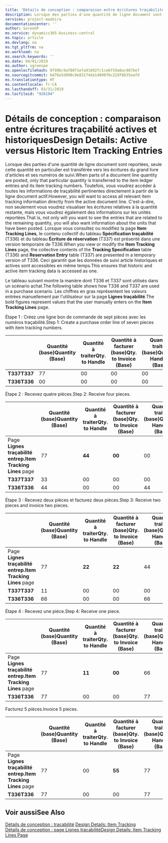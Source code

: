 ```yaml
---
title: 'Détails de conception : comparaison entre écritures traçabilité actives et historiques | Microsoft Docs'
description: Lorsque des parties d'une quantité de ligne document sont reportées, seule cette quantité en particulier est transférée vers les écritures du grand livre d'articles et ses numéros de suivi. Toutefois, vous voudrez accéder à toutes les informations de traçabilité pertinentes directement à partir de la ligne document actif. C'est-à-dire, non seulement vous voudrez visualiser les écritures relatives à la quantité restante, mais vous voudrez également des informations sur les unités reportées. Lorsque vous consultez ou modifiez la page **Item Tracking Lines**, le contenu collectif du tableau **Spécification traçabilité** (T336) et du tableau **Écriture de réservation** (T337) est présenté dans une version temporaire de T336. Ceci garantit que les données de suivi article historiques et actives sont accessibles en même temps.
services: project-madeira
documentationcenter: ''
author: SorenGP
ms.service: dynamics365-business-central
ms.topic: article
ms.devlang: na
ms.tgt_pltfrm: na
ms.workload: na
ms.search.keywords: ''
ms.date: 04/01/2019
ms.author: sgroespe
ms.openlocfilehash: 0f99bc9af80f1efa91892fc1ce6f59a8ac987bef
ms.sourcegitcommit: bd78a5d990c9e83174da1409076c22df8b35eafd
ms.translationtype: HT
ms.contentlocale: fr-CA
ms.lasthandoff: 03/31/2019
ms.locfileid: "928194"
---
```

# <a name="design-details-active-versus-historic-item-tracking-entries"></a><span data-ttu-id="6cb6a-107">Détails de conception : comparaison entre écritures traçabilité actives et historiques</span><span class="sxs-lookup"><span data-stu-id="6cb6a-107">Design Details: Active versus Historic Item Tracking Entries</span></span>
<span data-ttu-id="6cb6a-108">Lorsque des parties d'une quantité de ligne document sont reportées, seule cette quantité en particulier est transférée vers les écritures du grand livre d'articles et ses numéros de suivi.</span><span class="sxs-lookup"><span data-stu-id="6cb6a-108">When parts of a document line quantity are posted, only that particular quantity is transferred to the item ledger entries and its item tracking numbers.</span></span> <span data-ttu-id="6cb6a-109">Toutefois, vous voudrez accéder à toutes les informations de traçabilité pertinentes directement à partir de la ligne document actif.</span><span class="sxs-lookup"><span data-stu-id="6cb6a-109">However, you will want to access all relevant item tracking information directly from the active document line.</span></span> <span data-ttu-id="6cb6a-110">C'est-à-dire, non seulement vous voudrez visualiser les écritures relatives à la quantité restante, mais vous voudrez également des informations sur les unités reportées.</span><span class="sxs-lookup"><span data-stu-id="6cb6a-110">That is, not only will you want to see the entries that are related to the remaining quantity, you will also want information about the units that have been posted.</span></span> <span data-ttu-id="6cb6a-111">Lorsque vous consultez ou modifiez la page **Item Tracking Lines**, le contenu collectif du tableau **Spécification traçabilité** (T336) et du tableau **Écriture de réservation** (T337) est présenté dans une version temporaire de T336.</span><span class="sxs-lookup"><span data-stu-id="6cb6a-111">When you view or modify the **Item Tracking Lines** page, the collective contents of the **Tracking Specification** table (T336) and **Reservation Entry** table (T337) are presented in a temporary version of T336.</span></span> <span data-ttu-id="6cb6a-112">Ceci garantit que les données de suivi article historiques et actives sont accessibles en même temps.</span><span class="sxs-lookup"><span data-stu-id="6cb6a-112">This ensures that historic and active item tracking data is accessed as one.</span></span>  

 <span data-ttu-id="6cb6a-113">Le tableau suivant montre la manière dont T336 et T337 sont utilisés dans un scénario achat.</span><span class="sxs-lookup"><span data-stu-id="6cb6a-113">The following table shows how T336 and T337 are used in a purchase scenario.</span></span> <span data-ttu-id="6cb6a-114">Les chiffres en gras représentent les valeurs entrées manuellement par l'utilisateur sur la page **Lignes traçabilité**.</span><span class="sxs-lookup"><span data-stu-id="6cb6a-114">The bold figures represent values that the user manually enters on the **Item Tracking Lines** page.</span></span>  

 <span data-ttu-id="6cb6a-115">Étape 1 : Créez une ligne bon de commande de sept pièces avec les numéros traçabilité.</span><span class="sxs-lookup"><span data-stu-id="6cb6a-115">Step 1: Create a purchase order line of seven pieces with item tracking numbers.</span></span>  

||<span data-ttu-id="6cb6a-116">**Quantité (base)**</span><span class="sxs-lookup"><span data-stu-id="6cb6a-116">**Quantity (Base)**</span></span>|<span data-ttu-id="6cb6a-117">**Quantité à traiter**</span><span class="sxs-lookup"><span data-stu-id="6cb6a-117">**Qty. to Handle**</span></span>|<span data-ttu-id="6cb6a-118">**Quantité à facturer (base)**</span><span class="sxs-lookup"><span data-stu-id="6cb6a-118">**Qty. to Invoice (Base)**</span></span>|<span data-ttu-id="6cb6a-119">**Quantité traitée (base)**</span><span class="sxs-lookup"><span data-stu-id="6cb6a-119">**Quantity Handled (Base)**</span></span>|<span data-ttu-id="6cb6a-120">**Quantité facturée (base)**</span><span class="sxs-lookup"><span data-stu-id="6cb6a-120">**Quantity Invoiced (Base)**</span></span>|  
|-|----------------------------------------------|--------------------------------------------|------------------------------------------------------|-------------------------------------------------------|--------------------------------------------------------|  
|<span data-ttu-id="6cb6a-121">**T337**</span><span class="sxs-lookup"><span data-stu-id="6cb6a-121">**T337**</span></span>|<span data-ttu-id="6cb6a-122">7</span><span class="sxs-lookup"><span data-stu-id="6cb6a-122">7</span></span>|<span data-ttu-id="6cb6a-123">0</span><span class="sxs-lookup"><span data-stu-id="6cb6a-123">0</span></span>|<span data-ttu-id="6cb6a-124">0</span><span class="sxs-lookup"><span data-stu-id="6cb6a-124">0</span></span>|<span data-ttu-id="6cb6a-125">0</span><span class="sxs-lookup"><span data-stu-id="6cb6a-125">0</span></span>|<span data-ttu-id="6cb6a-126">0</span><span class="sxs-lookup"><span data-stu-id="6cb6a-126">0</span></span>|  
|<span data-ttu-id="6cb6a-127">**T336**</span><span class="sxs-lookup"><span data-stu-id="6cb6a-127">**T336**</span></span>|<span data-ttu-id="6cb6a-128">0</span><span class="sxs-lookup"><span data-stu-id="6cb6a-128">0</span></span>|<span data-ttu-id="6cb6a-129">0</span><span class="sxs-lookup"><span data-stu-id="6cb6a-129">0</span></span>|<span data-ttu-id="6cb6a-130">0</span><span class="sxs-lookup"><span data-stu-id="6cb6a-130">0</span></span>|<span data-ttu-id="6cb6a-131">0</span><span class="sxs-lookup"><span data-stu-id="6cb6a-131">0</span></span>|<span data-ttu-id="6cb6a-132">0</span><span class="sxs-lookup"><span data-stu-id="6cb6a-132">0</span></span>|  

 <span data-ttu-id="6cb6a-133">Étape 2 : Recevez quatre pièces.</span><span class="sxs-lookup"><span data-stu-id="6cb6a-133">Step 2: Receive four pieces.</span></span>  

||<span data-ttu-id="6cb6a-134">**Quantité (base)**</span><span class="sxs-lookup"><span data-stu-id="6cb6a-134">**Quantity (Base)**</span></span>|<span data-ttu-id="6cb6a-135">**Quantité à traiter**</span><span class="sxs-lookup"><span data-stu-id="6cb6a-135">**Qty. to Handle**</span></span>|<span data-ttu-id="6cb6a-136">**Quantité à facturer (base)**</span><span class="sxs-lookup"><span data-stu-id="6cb6a-136">**Qty. to Invoice (Base)**</span></span>|<span data-ttu-id="6cb6a-137">**Quantité traitée (base)**</span><span class="sxs-lookup"><span data-stu-id="6cb6a-137">**Quantity Handled (Base)**</span></span>|<span data-ttu-id="6cb6a-138">**Quantité facturée (base)**</span><span class="sxs-lookup"><span data-stu-id="6cb6a-138">**Quantity Invoiced (Base)**</span></span>|  
|-|----------------------------------------------|--------------------------------------------|------------------------------------------------------|-------------------------------------------------------|--------------------------------------------------------|  
|<span data-ttu-id="6cb6a-139">Page **Lignes traçabilité entrep.**</span><span class="sxs-lookup"><span data-stu-id="6cb6a-139">**Item Tracking Lines** page</span></span>|<span data-ttu-id="6cb6a-140">7</span><span class="sxs-lookup"><span data-stu-id="6cb6a-140">7</span></span>|<span data-ttu-id="6cb6a-141">**4**</span><span class="sxs-lookup"><span data-stu-id="6cb6a-141">**4**</span></span>|<span data-ttu-id="6cb6a-142">**0**</span><span class="sxs-lookup"><span data-stu-id="6cb6a-142">**0**</span></span>|<span data-ttu-id="6cb6a-143">0</span><span class="sxs-lookup"><span data-stu-id="6cb6a-143">0</span></span>|<span data-ttu-id="6cb6a-144">0</span><span class="sxs-lookup"><span data-stu-id="6cb6a-144">0</span></span>|  
|<span data-ttu-id="6cb6a-145">**T337**</span><span class="sxs-lookup"><span data-stu-id="6cb6a-145">**T337**</span></span>|<span data-ttu-id="6cb6a-146">3</span><span class="sxs-lookup"><span data-stu-id="6cb6a-146">3</span></span>|<span data-ttu-id="6cb6a-147">0</span><span class="sxs-lookup"><span data-stu-id="6cb6a-147">0</span></span>|<span data-ttu-id="6cb6a-148">0</span><span class="sxs-lookup"><span data-stu-id="6cb6a-148">0</span></span>|<span data-ttu-id="6cb6a-149">0</span><span class="sxs-lookup"><span data-stu-id="6cb6a-149">0</span></span>|<span data-ttu-id="6cb6a-150">0</span><span class="sxs-lookup"><span data-stu-id="6cb6a-150">0</span></span>|  
|<span data-ttu-id="6cb6a-151">**T336**</span><span class="sxs-lookup"><span data-stu-id="6cb6a-151">**T336**</span></span>|<span data-ttu-id="6cb6a-152">4</span><span class="sxs-lookup"><span data-stu-id="6cb6a-152">4</span></span>|<span data-ttu-id="6cb6a-153">0</span><span class="sxs-lookup"><span data-stu-id="6cb6a-153">0</span></span>|<span data-ttu-id="6cb6a-154">0</span><span class="sxs-lookup"><span data-stu-id="6cb6a-154">0</span></span>|<span data-ttu-id="6cb6a-155">4</span><span class="sxs-lookup"><span data-stu-id="6cb6a-155">4</span></span>|<span data-ttu-id="6cb6a-156">0</span><span class="sxs-lookup"><span data-stu-id="6cb6a-156">0</span></span>|  

 <span data-ttu-id="6cb6a-157">Étape 3 : Recevez deux pièces et facturez deux pièces.</span><span class="sxs-lookup"><span data-stu-id="6cb6a-157">Step 3: Receive two pieces and invoice two pieces.</span></span>  

||<span data-ttu-id="6cb6a-158">**Quantité (base)**</span><span class="sxs-lookup"><span data-stu-id="6cb6a-158">**Quantity (Base)**</span></span>|<span data-ttu-id="6cb6a-159">**Quantité à traiter**</span><span class="sxs-lookup"><span data-stu-id="6cb6a-159">**Qty. to Handle**</span></span>|<span data-ttu-id="6cb6a-160">**Quantité à facturer (base)**</span><span class="sxs-lookup"><span data-stu-id="6cb6a-160">**Qty. to Invoice (Base)**</span></span>|<span data-ttu-id="6cb6a-161">**Quantité traitée (base)**</span><span class="sxs-lookup"><span data-stu-id="6cb6a-161">**Quantity Handled (Base)**</span></span>|<span data-ttu-id="6cb6a-162">**Quantité facturée (base)**</span><span class="sxs-lookup"><span data-stu-id="6cb6a-162">**Quantity Invoiced (Base)**</span></span>|  
|-|----------------------------------------------|--------------------------------------------|------------------------------------------------------|-------------------------------------------------------|--------------------------------------------------------|  
|<span data-ttu-id="6cb6a-163">Page **Lignes traçabilité entrep.**</span><span class="sxs-lookup"><span data-stu-id="6cb6a-163">**Item Tracking Lines** page</span></span>|<span data-ttu-id="6cb6a-164">7</span><span class="sxs-lookup"><span data-stu-id="6cb6a-164">7</span></span>|<span data-ttu-id="6cb6a-165">**2**</span><span class="sxs-lookup"><span data-stu-id="6cb6a-165">**2**</span></span>|<span data-ttu-id="6cb6a-166">**2**</span><span class="sxs-lookup"><span data-stu-id="6cb6a-166">**2**</span></span>|<span data-ttu-id="6cb6a-167">4</span><span class="sxs-lookup"><span data-stu-id="6cb6a-167">4</span></span>|<span data-ttu-id="6cb6a-168">0</span><span class="sxs-lookup"><span data-stu-id="6cb6a-168">0</span></span>|  
|<span data-ttu-id="6cb6a-169">**T337**</span><span class="sxs-lookup"><span data-stu-id="6cb6a-169">**T337**</span></span>|<span data-ttu-id="6cb6a-170">1</span><span class="sxs-lookup"><span data-stu-id="6cb6a-170">1</span></span>|<span data-ttu-id="6cb6a-171">0</span><span class="sxs-lookup"><span data-stu-id="6cb6a-171">0</span></span>|<span data-ttu-id="6cb6a-172">0</span><span class="sxs-lookup"><span data-stu-id="6cb6a-172">0</span></span>|<span data-ttu-id="6cb6a-173">0</span><span class="sxs-lookup"><span data-stu-id="6cb6a-173">0</span></span>|<span data-ttu-id="6cb6a-174">0</span><span class="sxs-lookup"><span data-stu-id="6cb6a-174">0</span></span>|  
|<span data-ttu-id="6cb6a-175">**T336**</span><span class="sxs-lookup"><span data-stu-id="6cb6a-175">**T336**</span></span>|<span data-ttu-id="6cb6a-176">6</span><span class="sxs-lookup"><span data-stu-id="6cb6a-176">6</span></span>|<span data-ttu-id="6cb6a-177">0</span><span class="sxs-lookup"><span data-stu-id="6cb6a-177">0</span></span>|<span data-ttu-id="6cb6a-178">0</span><span class="sxs-lookup"><span data-stu-id="6cb6a-178">0</span></span>|<span data-ttu-id="6cb6a-179">6</span><span class="sxs-lookup"><span data-stu-id="6cb6a-179">6</span></span>|<span data-ttu-id="6cb6a-180">2</span><span class="sxs-lookup"><span data-stu-id="6cb6a-180">2</span></span>|  

 <span data-ttu-id="6cb6a-181">Étape 4 : Recevez une pièce.</span><span class="sxs-lookup"><span data-stu-id="6cb6a-181">Step 4: Receive one piece.</span></span>  

||<span data-ttu-id="6cb6a-182">**Quantité (base)**</span><span class="sxs-lookup"><span data-stu-id="6cb6a-182">**Quantity (Base)**</span></span>|<span data-ttu-id="6cb6a-183">**Quantité à traiter**</span><span class="sxs-lookup"><span data-stu-id="6cb6a-183">**Qty. to Handle**</span></span>|<span data-ttu-id="6cb6a-184">**Quantité à facturer (base)**</span><span class="sxs-lookup"><span data-stu-id="6cb6a-184">**Qty. to Invoice (Base)**</span></span>|<span data-ttu-id="6cb6a-185">**Quantité traitée (base)**</span><span class="sxs-lookup"><span data-stu-id="6cb6a-185">**Quantity Handled (Base)**</span></span>|<span data-ttu-id="6cb6a-186">**Quantité facturée (base)**</span><span class="sxs-lookup"><span data-stu-id="6cb6a-186">**Quantity Invoiced (Base)**</span></span>|  
|-|----------------------------------------------|--------------------------------------------|------------------------------------------------------|-------------------------------------------------------|--------------------------------------------------------|  
|<span data-ttu-id="6cb6a-187">Page **Lignes traçabilité entrep.**</span><span class="sxs-lookup"><span data-stu-id="6cb6a-187">**Item Tracking Lines** page</span></span>|<span data-ttu-id="6cb6a-188">7</span><span class="sxs-lookup"><span data-stu-id="6cb6a-188">7</span></span>|<span data-ttu-id="6cb6a-189">**1**</span><span class="sxs-lookup"><span data-stu-id="6cb6a-189">**1**</span></span>|<span data-ttu-id="6cb6a-190">**0**</span><span class="sxs-lookup"><span data-stu-id="6cb6a-190">**0**</span></span>|<span data-ttu-id="6cb6a-191">6</span><span class="sxs-lookup"><span data-stu-id="6cb6a-191">6</span></span>|<span data-ttu-id="6cb6a-192">2</span><span class="sxs-lookup"><span data-stu-id="6cb6a-192">2</span></span>|  
|<span data-ttu-id="6cb6a-193">**T336**</span><span class="sxs-lookup"><span data-stu-id="6cb6a-193">**T336**</span></span>|<span data-ttu-id="6cb6a-194">7</span><span class="sxs-lookup"><span data-stu-id="6cb6a-194">7</span></span>|<span data-ttu-id="6cb6a-195">0</span><span class="sxs-lookup"><span data-stu-id="6cb6a-195">0</span></span>|<span data-ttu-id="6cb6a-196">0</span><span class="sxs-lookup"><span data-stu-id="6cb6a-196">0</span></span>|<span data-ttu-id="6cb6a-197">7</span><span class="sxs-lookup"><span data-stu-id="6cb6a-197">7</span></span>|<span data-ttu-id="6cb6a-198">2</span><span class="sxs-lookup"><span data-stu-id="6cb6a-198">2</span></span>|  

 <span data-ttu-id="6cb6a-199">Facturez 5 pièces.</span><span class="sxs-lookup"><span data-stu-id="6cb6a-199">Invoice 5 pieces.</span></span>  

||<span data-ttu-id="6cb6a-200">**Quantité (base)**</span><span class="sxs-lookup"><span data-stu-id="6cb6a-200">**Quantity (Base)**</span></span>|<span data-ttu-id="6cb6a-201">**Quantité à traiter**</span><span class="sxs-lookup"><span data-stu-id="6cb6a-201">**Qty. to Handle**</span></span>|<span data-ttu-id="6cb6a-202">**Quantité à facturer (base)**</span><span class="sxs-lookup"><span data-stu-id="6cb6a-202">**Qty. to Invoice (Base)**</span></span>|<span data-ttu-id="6cb6a-203">**Quantité traitée (base)**</span><span class="sxs-lookup"><span data-stu-id="6cb6a-203">**Quantity Handled (Base)**</span></span>|<span data-ttu-id="6cb6a-204">**Quantité facturée (base)**</span><span class="sxs-lookup"><span data-stu-id="6cb6a-204">**Quantity Invoiced (Base)**</span></span>|  
|-|----------------------------------------------|--------------------------------------------|------------------------------------------------------|-------------------------------------------------------|--------------------------------------------------------|  
|<span data-ttu-id="6cb6a-205">Page **Lignes traçabilité entrep.**</span><span class="sxs-lookup"><span data-stu-id="6cb6a-205">**Item Tracking Lines** page</span></span>|<span data-ttu-id="6cb6a-206">7</span><span class="sxs-lookup"><span data-stu-id="6cb6a-206">7</span></span>|<span data-ttu-id="6cb6a-207">0</span><span class="sxs-lookup"><span data-stu-id="6cb6a-207">0</span></span>|<span data-ttu-id="6cb6a-208">**5**</span><span class="sxs-lookup"><span data-stu-id="6cb6a-208">**5**</span></span>|<span data-ttu-id="6cb6a-209">7</span><span class="sxs-lookup"><span data-stu-id="6cb6a-209">7</span></span>|<span data-ttu-id="6cb6a-210">2</span><span class="sxs-lookup"><span data-stu-id="6cb6a-210">2</span></span>|  
|<span data-ttu-id="6cb6a-211">**T336**</span><span class="sxs-lookup"><span data-stu-id="6cb6a-211">**T336**</span></span>|<span data-ttu-id="6cb6a-212">7</span><span class="sxs-lookup"><span data-stu-id="6cb6a-212">7</span></span>|<span data-ttu-id="6cb6a-213">0</span><span class="sxs-lookup"><span data-stu-id="6cb6a-213">0</span></span>|<span data-ttu-id="6cb6a-214">0</span><span class="sxs-lookup"><span data-stu-id="6cb6a-214">0</span></span>|<span data-ttu-id="6cb6a-215">7</span><span class="sxs-lookup"><span data-stu-id="6cb6a-215">7</span></span>|<span data-ttu-id="6cb6a-216">7</span><span class="sxs-lookup"><span data-stu-id="6cb6a-216">7</span></span>|  

## <a name="see-also"></a><span data-ttu-id="6cb6a-217">Voir aussi</span><span class="sxs-lookup"><span data-stu-id="6cb6a-217">See Also</span></span>  
 <span data-ttu-id="6cb6a-218">[Détails de conception : traçabilité](design-details-item-tracking.md) </span><span class="sxs-lookup"><span data-stu-id="6cb6a-218">[Design Details: Item Tracking](design-details-item-tracking.md) </span></span>  
 [<span data-ttu-id="6cb6a-219">Détails de conception : page Lignes traçabilité</span><span class="sxs-lookup"><span data-stu-id="6cb6a-219">Design Details: Item Tracking Lines Page</span></span>](design-details-item-tracking-lines-window.md)

